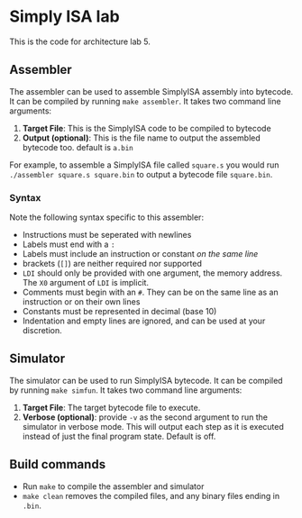 # Simply ISA lab

This is the code for architecture lab 5.

## Assembler
The assembler can be used to assemble SimplyISA assembly into bytecode. It can be compiled by running `make assembler`. It takes two command line arguments:

1. **Target File**: This is the SimplyISA code to be compiled to bytecode
2. **Output (optional)**: This is the file name to output the assembled bytecode too. default is `a.bin`

For example, to assemble a SimplyISA file called `square.s` you would run `./assembler square.s square.bin` to  output a bytecode file `square.bin`.

### Syntax
Note the following syntax specific to this assembler:

- Instructions must be seperated with newlines
- Labels must end with a `:`
- Labels must include an instruction or constant *on the same line*
- brackets (`[]`) are neither required nor supported
- `LDI` should only be provided with one argument, the memory address. The `X0` argument of `LDI` is implicit.
- Comments must begin with an `#`. They can be on the same line as an instruction or on their own lines
- Constants must be represented in decimal (base 10) 
- Indentation and empty lines are ignored, and can be used at your discretion.

## Simulator
The simulator can be used to run SimplyISA bytecode. It can be compiled by running `make simfun`. It takes two command line arguments:

1. **Target File**: The target bytecode file to execute.
2. **Verbose (optional)**: provide `-v` as the second argument to run the simulator in verbose mode. This will output each step as it is executed instead of just the final program state. Default is off.

## Build commands
- Run `make` to compile the assembler and simulator
- `make clean` removes the compiled files, and any binary files ending in `.bin`.